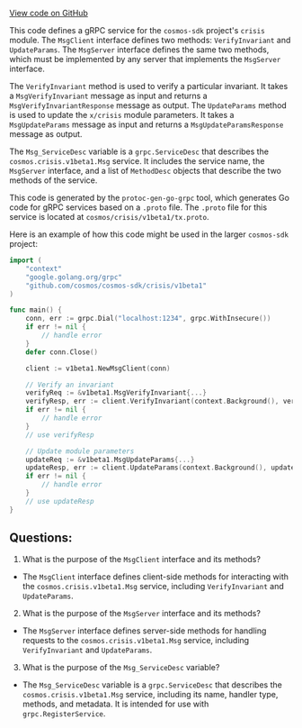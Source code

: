 [View code on GitHub](https://github.com/cosmos/cosmos-sdk.git/api/cosmos/crisis/v1beta1/tx_grpc.pb.go)

This code defines a gRPC service for the `cosmos-sdk` project's `crisis` module. The `MsgClient` interface defines two methods: `VerifyInvariant` and `UpdateParams`. The `MsgServer` interface defines the same two methods, which must be implemented by any server that implements the `MsgServer` interface. 

The `VerifyInvariant` method is used to verify a particular invariant. It takes a `MsgVerifyInvariant` message as input and returns a `MsgVerifyInvariantResponse` message as output. The `UpdateParams` method is used to update the `x/crisis` module parameters. It takes a `MsgUpdateParams` message as input and returns a `MsgUpdateParamsResponse` message as output. 

The `Msg_ServiceDesc` variable is a `grpc.ServiceDesc` that describes the `cosmos.crisis.v1beta1.Msg` service. It includes the service name, the `MsgServer` interface, and a list of `MethodDesc` objects that describe the two methods of the service. 

This code is generated by the `protoc-gen-go-grpc` tool, which generates Go code for gRPC services based on a `.proto` file. The `.proto` file for this service is located at `cosmos/crisis/v1beta1/tx.proto`. 

Here is an example of how this code might be used in the larger `cosmos-sdk` project:

```go
import (
    "context"
    "google.golang.org/grpc"
    "github.com/cosmos/cosmos-sdk/crisis/v1beta1"
)

func main() {
    conn, err := grpc.Dial("localhost:1234", grpc.WithInsecure())
    if err != nil {
        // handle error
    }
    defer conn.Close()

    client := v1beta1.NewMsgClient(conn)

    // Verify an invariant
    verifyReq := &v1beta1.MsgVerifyInvariant{...}
    verifyResp, err := client.VerifyInvariant(context.Background(), verifyReq)
    if err != nil {
        // handle error
    }
    // use verifyResp

    // Update module parameters
    updateReq := &v1beta1.MsgUpdateParams{...}
    updateResp, err := client.UpdateParams(context.Background(), updateReq)
    if err != nil {
        // handle error
    }
    // use updateResp
}
```
## Questions: 
 1. What is the purpose of the `MsgClient` interface and its methods?
- The `MsgClient` interface defines client-side methods for interacting with the `cosmos.crisis.v1beta1.Msg` service, including `VerifyInvariant` and `UpdateParams`.

2. What is the purpose of the `MsgServer` interface and its methods?
- The `MsgServer` interface defines server-side methods for handling requests to the `cosmos.crisis.v1beta1.Msg` service, including `VerifyInvariant` and `UpdateParams`.

3. What is the purpose of the `Msg_ServiceDesc` variable?
- The `Msg_ServiceDesc` variable is a `grpc.ServiceDesc` that describes the `cosmos.crisis.v1beta1.Msg` service, including its name, handler type, methods, and metadata. It is intended for use with `grpc.RegisterService`.